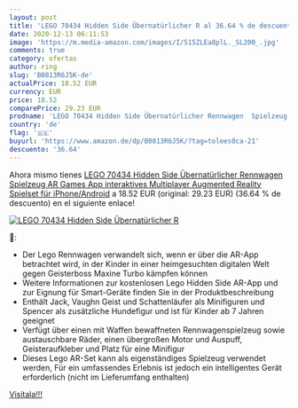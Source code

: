 ```yaml
---
layout: post
title: 'LEGO 70434 Hidden Side Übernatürlicher R al 36.64 % de descuento'
date: 2020-12-13 06:11:53
image: 'https://m.media-amazon.com/images/I/515ZLEa8plL._SL200_.jpg'
comments: true
category: ofertas
author: ring
slug: 'B0813R6J5K-de'
actualPrice: 18.52 EUR
currency: EUR
price: 18.52
comparePrice: 29.23 EUR
prodname: 'LEGO 70434 Hidden Side Übernatürlicher Rennwagen  Spielzeug  AR Games App  interaktives Multiplayer Augmented Reality Spielset für iPhone/Android'
country: 'de'
flag: '🇩🇪'
buyurl: 'https://www.amazon.de/dp/B0813R6J5K/?tag=tolees0ca-21'
descuento: '36.64'
---
```


Ahora mismo tienes [LEGO 70434 Hidden Side Übernatürlicher Rennwagen  Spielzeug  AR Games App  interaktives Multiplayer Augmented Reality Spielset für iPhone/Android](https://www.amazon.de/dp/B0813R6J5K/?tag=tolees0ca-21) a 18.52 EUR (original: 29.23 EUR) (36.64 %  de descuento) en el siguiente enlace!

[![LEGO 70434 Hidden Side Übernatürlicher R](https://m.media-amazon.com/images/I/515ZLEa8plL._SL200_.jpg)](https://www.amazon.de/dp/B0813R6J5K/?tag=tolees0ca-21)

🔎:

- Der Lego Rennwagen verwandelt sich, wenn er über die AR-App betrachtet wird, in der Kinder in einer heimgesuchten digitalen Welt gegen Geisterboss Maxine Turbo kämpfen können
- Weitere Informationen zur kostenlosen Lego Hidden Side AR-App und zur Eignung für Smart-Geräte finden Sie in der Produktbeschreibung
- Enthält Jack, Vaughn Geist und Schattenläufer als Minifiguren und Spencer als zusätzliche Hundefigur und ist für Kinder ab 7 Jahren geeignet
- Verfügt über einen mit Waffen bewaffneten Rennwagenspielzeug sowie austauschbare Räder, einen übergroßen Motor und Auspuff, Geisteraufkleber und Platz für eine Minifigur
- Dieses Lego AR-Set kann als eigenständiges Spielzeug verwendet werden, Für ein umfassendes Erlebnis ist jedoch ein intelligentes Gerät erforderlich (nicht im Lieferumfang enthalten)

[Visítala!!!](https://www.amazon.de/dp/B0813R6J5K/?tag=tolees0ca-21)
